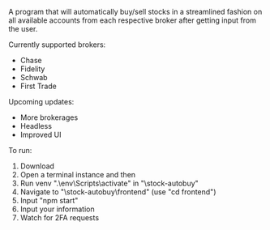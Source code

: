 A program that will automatically buy/sell stocks in a streamlined fashion on all available accounts from each respective broker after getting input from the user.

Currently supported brokers:
- Chase
- Fidelity
- Schwab
- First Trade

Upcoming updates:
- More brokerages
- Headless
- Improved UI

To run:

1. Download
2. Open a terminal instance and then
3. Run venv ".\env\Scripts\activate" in "\stock-autobuy"
4. Navigate to "\stock-autobuy\frontend" (use "cd frontend")
5. Input "npm start"
6. Input your information
7. Watch for 2FA requests
